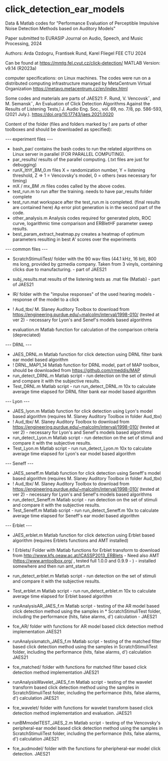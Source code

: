 # click_detection_ear_models

Data & Matlab codes for 
"Performance Evaluation of Perceptible Impulsive Noise Detection Methods based on Auditory Models"

Paper submitted to EURASIP Journal on Audio, Speech, and Music Processing, 2024

Authors: Arda Ozdogru, Frantisek Rund, Karel Fliegel 
FEE CTU 2024

Can be found at https://mmtg.fel.cvut.cz/click-detection/
MATLAB Version: v9.14 (R2023a)
 
computer specifications: on Linux machines. The codes were run on a distributed computing infrastructure managed by MetaCentrum Virtual Organization
            https://metavo.metacentrum.cz/en/index.html

Some codes and materials are parts of JAES21:
F. Rund, V. Vencovsk˝, and M. Semansk˝, An Evaluation of Click Detection Algorithms Against the Results of Listening Tests,î J. Audio Eng. Soc., vol. 69, no. 7/8, pp. 586-593, (2021 July.). https://doi.org/10.17743/jaes.2021.0020


Content of the folder (files and folders marked by ! are parts of other toolboxes and should be downloaded as specified):

--- experiment files ---

* bash_par/             contains the bash codes to run the related algorithms on Linux server in parallel (FOR PARALLEL COMPUTING).
* par_results/             results of the parallel computing. (.txt files are just for debugging)
* runX_lthY_BM_0.m files    X = randomization number, Y = listening threshold, Z => 1 = Vencovsky's model, 0 = others (was necessary for timing)
* mX / mx_BM .m files        codes called by the above codes.
* test_run.m             to run after the training. needs to have par_results folder complete
* test_run.mat             workspace after the test_run.m is completed. (final results are contained here) Ap error plot generation is in the second part of the code.
* other_analysis.m        Analysis codes required for generated plots, ROC curve, logarithmic time comparison and ERBletHF parameter sweep results.
* best_param_extract_heatmap.py    creates a heatmap of optimum parameters resulting in best A' scores over the experiments


--- common files --- 
* ScratchStimuliTest/           folder with the 90 wav files (44.1 kHz, 16 bit), 800 ms long,  provided by gzmedia company. Taken from 3 vinyls, containing clicks due to manufacturing.   - part of JAES21

* subj_results.mat              results of the listening tests as .mat file (Matlab)  - part of JAES21
 
* IR/                           folder with the "impulse responses" of the used hearing models - response of the model to a click
* ! Aud_tbx/                    M. Slaney Auditory Toolbox to download from https://engineering.purdue.edu/~malcolm/interval/1998-010/ (tested at ver 2) - necessary for Lyon's and Senef's models based algorithms
 
* evaluation.m                  Matlab function for calculation of the comparison criteria (depreciated)
 
--- DRNL ---
* JAES_DRNL.m                   Matlab function for click detection using DRNL filter bank ear model based algorithm
* ! DRNL_MAP1_14                Matlab function for DRNL model, part of MAP toolbox, should be downloaded from https://github.com/rmeddis/MAP 
* run_detect_DRNL.m             Matlab script - run detection on the set of stimuli and compare it with the subjective results.
* Test_DRNL.m                   Matlab script - run run_detect_DRNL.m 10x to calculate average time elapsed for DRNL filter bank ear model based algorithm

--- Lyon --- 
* JAES_lyon.m           Matlab function for click detection using Lyon's model based algorithm  (requires M. Slaney Auditory Toolbox in folder Aud_tbx)
* ! Aud_tbx/                    M. Slaney Auditory Toolbox to download from https://engineering.purdue.edu/~malcolm/interval/1998-010/ (tested at ver 2) - necessary for Lyon's and Senef's models based algorithms
* run_detect_Lyon.m     Matlab script - run detection on the set of stimuli and compare it with the subjective results.                
* Test_Lyon.m           Matlab script - run run_detect_Lyon.m 10x to calculate average time elapsed for Lyon's ear model based algorithm  

--- Seneff ---
* JAES_seneff.m         Matlab function for click detection using Seneff's model based algorithm  (requires M. Slaney Auditory Toolbox in folder Aud_tbx)
* ! Aud_tbx/                    M. Slaney Auditory Toolbox to download from https://engineering.purdue.edu/~malcolm/interval/1998-010/ (tested at ver 2) - necessary for Lyon's and Senef's models based algorithms
* run_detect_Seneff.m   Matlab script - run detection on the set of stimuli and compare it with the subjective results. 
* Test_Seneff.m         Matlab script - run run_detect_Seneff.m 10x to calculate average time elapsed for Seneff's ear model based algorithm 

--- Erblet ---
* JAES_erblet.m         Matlab function for click detection using Erblet based algorithm  (requires Erblets functions and AMT installed)
* ! Erblets/            Folder with Matlab functions for Erblet transform to download from http://www.kfs.oeaw.ac.at/ICASSP2013_ERBlets - Need also AMT (https://www.amtoolbox.org/ , tested full 1.0.0 and 0.9.9 - ) - installed somewhere and then run amt_start.m
* run_detect_erblet.m   Matlab script - run detection on the set of stimuli and compare it with the subjective results.
* Test_erblet.m         Matlab script - run run_detect_erblet.m 10x to calculate average time elapsed for Erblet based algorithm 


* runAnalysisAR_JAES_f.m      Matlab script - testing of the AR model based click detection method using the samples in * ScratchStimuliTest folder, including the performance (hits, false alarms, d') calculation - JAES21
* fce_AR/             folder with functions for AR model based click detection method implementation JAES21

* runAnalysismatch_JAES_f.m   Matlab script - testing of the matched filter based click detection method using the samples in ScratchStimuliTest folder, including the performance (hits, false alarms, d') calculation  JAES21
* fce_matched/           folder with functions for matched filter based click detection method implementation JAES21

* runAnalysisWavelet_JAES_f.m Matlab script - testing of the wavelet transform based click detection method using the samples in ScratchStimuliTest folder, including the performance (hits, false alarms, d') calculation JAES21
* fce_wavelet/       folder with functions for wavelet transform based click detection method implementation and evaluation. JAES21

* runBMmodelTEST_JAES_2.m     Matlab script - testing of the Vencovsky's peripheral-ear model based click detection method using the samples in ScratchStimuliTest folder, including the performance (hits, false alarms, d') calculation JAES21
* fce_audmodel/              folder with the functions for pheripheral-ear model click detection. JAES21


